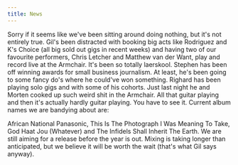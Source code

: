```yaml
---
title: News
---
```


Sorry if it seems like we've been sitting around doing nothing, but it's not entirely true. Gil's been distracted with booking big acts like Rodriguez and K's Choice (all big sold out gigs in recent weeks) and having two of our favourite performers, Chris Letcher and Matthew van der Want, play and record live at the Armchair. It's been so totally laerskool. Stephen has been off winning awards for small business journalism. At least, he's been going to some fancy do's where he could've won something. Righard has been playing solo gigs and with some of his cohorts. Just last night he and Morten cooked up such weird shit in the Armchair. All that guitar playing and then it's actually hardly guitar playing. You have to see it. Current album names we are bandying about are:

African National Panasonic, This Is The Photograph I Was Meaning To Take, God Haat Jou (Whatever) and The Infidels Shall Inherit The Earth. We are still aiming for a release before the year is out. Mixing is taking longer than anticipated, but we believe it will be worth the wait (that's what Gil says anyway).
